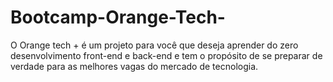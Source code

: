# Bootcamp-Orange-Tech-
O Orange tech + é um projeto para você que deseja aprender do zero desenvolvimento front-end e back-end e tem o propósito de se preparar de verdade para as melhores vagas do mercado de tecnologia.

<head>
  <link rel="stylesheet" href="[styles.css](https://www.dio.me/certificate/9C2C3348/share)">
</head>
